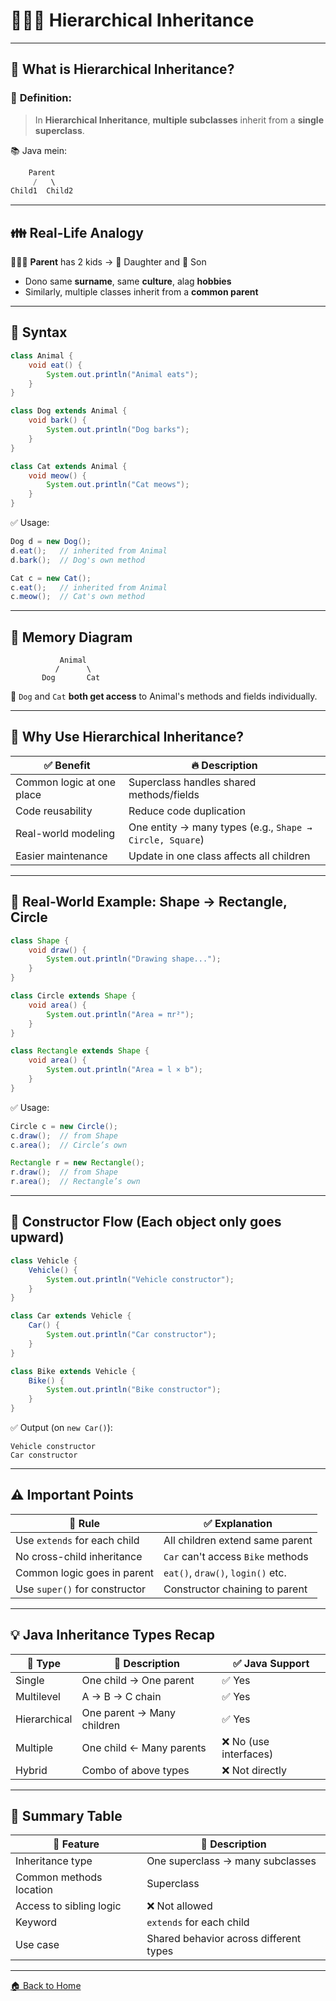 # 🧑‍🧒‍🧒 Hierarchical Inheritance

---

## 🧠 What is Hierarchical Inheritance?

### 📌 **Definition:**

> In **Hierarchical Inheritance**, **multiple subclasses** inherit from a **single superclass**.

📚 Java mein:

```java
    Parent
     /   \
Child1  Child2
```

---

## 👪 Real-Life Analogy

👨‍👧‍👦 **Parent** has 2 kids → 👧 Daughter and 👦 Son

* Dono same **surname**, same **culture**, alag **hobbies**
* Similarly, multiple classes inherit from a **common parent**

---

## 🔧 Syntax

```java
class Animal {
    void eat() {
        System.out.println("Animal eats");
    }
}

class Dog extends Animal {
    void bark() {
        System.out.println("Dog barks");
    }
}

class Cat extends Animal {
    void meow() {
        System.out.println("Cat meows");
    }
}
```

✅ Usage:

```java
Dog d = new Dog();
d.eat();   // inherited from Animal
d.bark();  // Dog's own method

Cat c = new Cat();
c.eat();   // inherited from Animal
c.meow();  // Cat's own method
```

---

## 🧱 Memory Diagram

```
           Animal
          /      \
       Dog       Cat
```

🧠 `Dog` and `Cat` **both get access** to Animal's methods and fields individually.

---

## 🎯 Why Use Hierarchical Inheritance?

| ✅ Benefit                 | 🔥 Description                                           |
| ------------------------- | -------------------------------------------------------- |
| Common logic at one place | Superclass handles shared methods/fields                 |
| Code reusability          | Reduce code duplication                                  |
| Real-world modeling       | One entity → many types (e.g., `Shape → Circle, Square`) |
| Easier maintenance        | Update in one class affects all children                 |

---

## 🧪 Real-World Example: Shape → Rectangle, Circle

```java
class Shape {
    void draw() {
        System.out.println("Drawing shape...");
    }
}

class Circle extends Shape {
    void area() {
        System.out.println("Area = πr²");
    }
}

class Rectangle extends Shape {
    void area() {
        System.out.println("Area = l × b");
    }
}
```

✅ Usage:

```java
Circle c = new Circle();
c.draw();  // from Shape
c.area();  // Circle’s own

Rectangle r = new Rectangle();
r.draw();  // from Shape
r.area();  // Rectangle’s own
```

---

## 🔁 Constructor Flow (Each object only goes upward)

```java
class Vehicle {
    Vehicle() {
        System.out.println("Vehicle constructor");
    }
}

class Car extends Vehicle {
    Car() {
        System.out.println("Car constructor");
    }
}

class Bike extends Vehicle {
    Bike() {
        System.out.println("Bike constructor");
    }
}
```

✅ Output (on `new Car()`):

```
Vehicle constructor  
Car constructor
```

---

## ⚠️ Important Points

| 🔧 Rule                       | ✅ Explanation                     |
| ----------------------------- | --------------------------------- |
| Use `extends` for each child  | All children extend same parent   |
| No cross-child inheritance    | `Car` can't access `Bike` methods |
| Common logic goes in parent   | `eat()`, `draw()`, `login()` etc. |
| Use `super()` for constructor | Constructor chaining to parent    |

---

## 💡 Java Inheritance Types Recap

| 🧬 Type      | 🔧 Description             | ✅ Java Support        |
| ------------ | -------------------------- | --------------------- |
| Single       | One child → One parent     | ✅ Yes                 |
| Multilevel   | A → B → C chain            | ✅ Yes                 |
| Hierarchical | One parent → Many children | ✅ Yes                 |
| Multiple     | One child ← Many parents   | ❌ No (use interfaces) |
| Hybrid       | Combo of above types       | ❌ Not directly        |

---

## 🏁 Summary Table

| 🔧 Feature              | 📌 Description                         |
| ----------------------- | -------------------------------------- |
| Inheritance type        | One superclass → many subclasses       |
| Common methods location | Superclass                             |
| Access to sibling logic | ❌ Not allowed                          |
| Keyword                 | `extends` for each child               |
| Use case                | Shared behavior across different types |

---
[🏠 Back to Home](../..)

